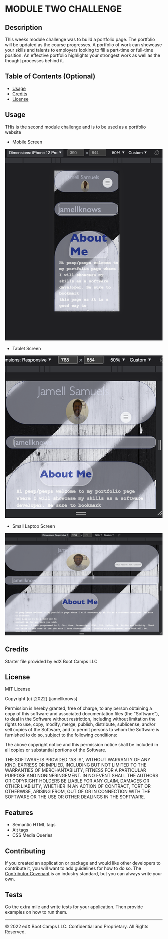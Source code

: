 # MODULE TWO CHALLENGE

## Description 

This weeks module challenge was to build a portfolio page. The portfolio will be updated as the course progresses. 
A portfolio of work can showcase your skills and talents to employers looking to fill a part-time or full-time position. An effective portfolio highlights your strongest work as well as the thought processes behind it. 

## Table of Contents (Optional)



* [Usage](#usage)
* [Credits](#credits)
* [License](#license)




## Usage 

THis is the second module challenge and is to be used as a portfolio website 

* Mobile Screen

![mobile screen screenshot](./images/390px.png)

* Tablet Screen 

![tablet screen screenshot](./images/768px.png)

* Small Laptop Screen

![small laptop screen screenshot](./images/1734px.png)



## Credits

Starter file provided by edX Boot Camps LLC


## License

MIT License

Copyright (c) [2022] [jamellknows]

Permission is hereby granted, free of charge, to any person obtaining a copy
of this software and associated documentation files (the "Software"), to deal
in the Software without restriction, including without limitation the rights
to use, copy, modify, merge, publish, distribute, sublicense, and/or sell
copies of the Software, and to permit persons to whom the Software is
furnished to do so, subject to the following conditions:

The above copyright notice and this permission notice shall be included in all
copies or substantial portions of the Software.

THE SOFTWARE IS PROVIDED "AS IS", WITHOUT WARRANTY OF ANY KIND, EXPRESS OR
IMPLIED, INCLUDING BUT NOT LIMITED TO THE WARRANTIES OF MERCHANTABILITY,
FITNESS FOR A PARTICULAR PURPOSE AND NONINFRINGEMENT. IN NO EVENT SHALL THE
AUTHORS OR COPYRIGHT HOLDERS BE LIABLE FOR ANY CLAIM, DAMAGES OR OTHER
LIABILITY, WHETHER IN AN ACTION OF CONTRACT, TORT OR OTHERWISE, ARISING FROM,
OUT OF OR IN CONNECTION WITH THE SOFTWARE OR THE USE OR OTHER DEALINGS IN THE
SOFTWARE.





## Features

* Semantic HTML tags
* Alt tags
* CSS Media Queries


## Contributing

If you created an application or package and would like other developers to contribute it, you will want to add guidelines for how to do so. The [Contributor Covenant](https://www.contributor-covenant.org/) is an industry standard, but you can always write your own.

## Tests

Go the extra mile and write tests for your application. Then provide examples on how to run them.

---

© 2022 edX Boot Camps LLC. Confidential and Proprietary. All Rights Reserved.
